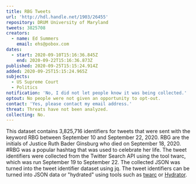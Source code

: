 ```yaml
---
title: RBG Tweets
url: 'http://hdl.handle.net/1903/26455'
repository: DRUM University of Maryland
tweets: 3825708
creators:
  - name: Ed Summers
    email: ehs@pobox.com
dates:
  - start: 2020-09-10T15:16:36.845Z
    end: 2020-09-22T15:16:36.873Z
published: 2020-09-25T15:15:24.914Z
added: 2020-09-25T15:15:24.965Z
subjects:
  - US Supreme Court
  - Politics
notification: 'No, I did not let people know it was being collected.'
optout: No people were not given an opportunity to opt-out.
contact: 'Yes, please contact my email address.'
threat: Threats have not been analyzed.
collecting: No.
---
```

This dataset contains 3,825,716 identifiers for tweets that were sent with the keyword RBG between September 10 and September 22, 2020. RBG are the initials of Justice Ruth Bader Ginsburg who died on September 18, 2020. #RBG was a popular hashtag that was used to celebrate her life. The tweet identifiers were collected from the Twitter Search API using the tool twarc, which was run September 19 to September 22. The collected JSON was turned into the tweet identifier dataset using jq. The tweet identifiers can be turned into JSON data or "hydrated" using tools such as [twarc](https://github.com/docnow/twarc) or [Hydrator](https://github.com/docnow/hydrator).